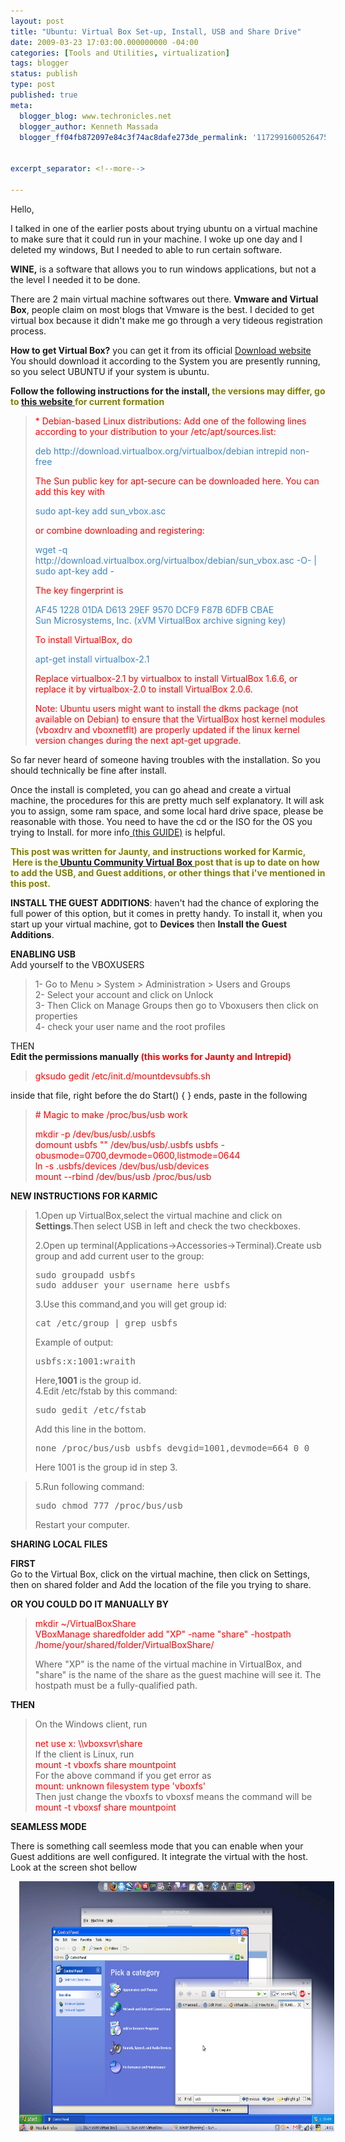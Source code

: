 ```yaml
---
layout: post
title: "Ubuntu: Virtual Box Set-up, Install, USB and Share Drive"
date: 2009-03-23 17:03:00.000000000 -04:00
categories: [Tools and Utilities, virtualization]
tags: blogger
status: publish
type: post
published: true
meta:
  blogger_blog: www.techronicles.net
  blogger_author: Kenneth Massada
  blogger_ff04fb872097e84c3f74ac8dafe273de_permalink: '1172991600526475794'


excerpt_separator: <!--more-->

---
```

<p>Hello,</p>
<p>I talked in one of the earlier posts about trying ubuntu on a virtual machine to make sure that it could run in your machine. I woke up one day and I deleted my windows, But I needed to able to run certain software.</p>
<p><strong>WINE,</strong> is a software that allows you to run windows applications, but not a the level I needed it to be done.</p>
<p>There are 2 main virtual machine softwares out there. <strong>Vmware and Virtual Box</strong>, people claim on most blogs that Vmware is the best. I decided to get virtual box because it didn't make me go through a very tideous registration process.</p>
<p><strong>How to get Virtual Box?</strong> you can get it from its official <a href="http://www.virtualbox.org/wiki/Downloads">Download website</a> You should download it according to the System you are presently running, so you select UBUNTU if your system is ubuntu.</p>
<p><strong>Follow the following instructions for the install, </strong><strong><span style="color:olive;">the versions may differ, go to <a href="http://www.virtualbox.org/wiki/Linux_Downloads">this website </a> for current formation</span></strong><br />
<blockquote><span style="color:red;">* Debian-based Linux distributions: Add one of the following lines according to your distribution to your /etc/apt/sources.list:</span></p>
<p><span style="color:#3d85c6;">deb http://download.virtualbox.org/virtualbox/debian intrepid non-free</span></p>
<p><span style="color:red;">The Sun public key for apt-secure can be downloaded here. You can add this key with</span></p>
<p><span style="color:#3d85c6;">sudo apt-key add sun_vbox.asc</span></p>
<p><span style="color:red;">or combine downloading and registering:</span></p>
<p><span style="color:#3d85c6;">wget -q http://download.virtualbox.org/virtualbox/debian/sun_vbox.asc -O- | sudo apt-key add -</span></p>
<p><span style="color:red;">The key fingerprint is</span></p>
<p><span style="color:#3d85c6;">AF45 1228 01DA D613 29EF  9570 DCF9 F87B 6DFB CBAE<br />Sun Microsystems, Inc. (xVM VirtualBox archive signing key)</span></p>
<p><span style="color:red;">To install VirtualBox, do</span></p>
<p><span style="color:#3d85c6;">apt-get install virtualbox-2.1</span></p>
<p><span style="color:red;">Replace virtualbox-2.1 by virtualbox to install VirtualBox 1.6.6, or replace it by virtualbox-2.0 to install VirtualBox 2.0.6.</span></p>
<p><span style="color:red;">Note: Ubuntu users might want to install the dkms package (not available on Debian) to ensure that the VirtualBox host kernel modules (vboxdrv and vboxnetflt) are properly updated if the linux kernel version changes during the next apt-get upgrade.</span></p></blockquote>
<p>So far never heard of someone having troubles with the installation. So you should technically be fine after install.</p>
<p>Once the install is completed, you can go ahead and create a virtual machine, the procedures for this are pretty much self explanatory. It will ask you to assign, some ram space, and some local hard drive space, please be reasonable with those. You need to have the cd or the ISO for the OS you trying to Install. for more info<a href="https://help.ubuntu.com/community/VirtualBox"> (this GUIDE)</a> is helpful.</p>
<p><strong><span style="color:olive;">This post was written for Jaunty, and instructions worked for Karmic,  Here is the<a href="https://help.ubuntu.com/community/VirtualBox"> Ubuntu Community Virtual Box </a> post that is up to date on how to add the USB, and Guest additions, or other things that i've mentioned in this post. </span></strong></p>
<p><strong>INSTALL THE GUEST ADDITIONS</strong>: haven't had the chance of exploring the full power of this option, but it comes in pretty handy. To install it, when you start up your virtual machine, got to <strong>Devices</strong> then <strong>Install the Guest Additions</strong>.</p>
<p><strong>ENABLING USB</strong><br />Add yourself to the VBOXUSERS<br />
<blockquote>1- Go to Menu &gt; System &gt; Administration &gt; Users and Groups<br />2- Select your account and click on Unlock<br />3- Then Click on Manage Groups then go to Vboxusers then click on properties<br />4- check your user name and the root profiles</p></blockquote>
<p>THEN<br /><strong>Edit the permissions manually <span style="color:red;">(this works for Jaunty and Intrepid)</span></strong><br />
<blockquote><span style="color:red;">gksudo gedit /etc/init.d/mountdevsubfs.sh</span></p></blockquote>
<p>inside that file, right before the do Start() { } ends, paste in the following<br />
<blockquote><span style="color:red;"># Magic to make /proc/bus/usb work</span></p>
<p><span style="color:red;">mkdir -p /dev/bus/usb/.usbfs<br />domount usbfs "" /dev/bus/usb/.usbfs usbfs -obusmode=0700,devmode=0600,listmode=0644<br />ln -s .usbfs/devices /dev/bus/usb/devices<br />mount --rbind /dev/bus/usb /proc/bus/usb</span></p></blockquote>
<p><strong>NEW INSTRUCTIONS FOR KARMIC</strong><br />
<blockquote>1.Open up VirtualBox,select the virtual machine and click on <strong> Settings</strong>.Then select USB in left and check the two checkboxes.</p>
<p>2.Open up terminal(Applications-&gt;Accessories-&gt;Terminal).Create usb group and add current user to the group:
<div>
<div>
<pre>sudo groupadd usbfs<br />sudo adduser your_username_here usbfs</pre>
<p></div>
</div>
<p>3.Use this command,and you will get group id:
<div>
<div>
<pre>cat /etc/group | grep usbfs</pre>
<p></div>
</div>
<p>Example of output:
<div>
<div>
<pre>usbfs:x:1001:wraith</pre>
<p></div>
</div>
<p>Here,<strong>1001</strong> is the group id.<br />4.Edit /etc/fstab by this command:
<div>
<div>
<pre>sudo gedit /etc/fstab</pre>
<p></div>
</div>
<p>Add this line in the bottom.
<div>
<div>
<pre>none /proc/bus/usb usbfs devgid=1001,devmode=664 0 0</pre>
<p></div>
</div>
<p>Here 1001 is the group id in step 3. </p></blockquote>
<blockquote><p>5.Run following command:
<div>
<div>
<pre>sudo chmod 777 /proc/bus/usb</pre>
<p></div>
</div>
<p>Restart your computer.</p></blockquote>
<p><strong>SHARING LOCAL FILES</strong></p>
<p><strong>FIRST</strong><br />Go to the Virtual Box, click on the virtual machine, then click on Settings, then on shared folder and Add the location of the file you trying to share.</p>
<p><strong>OR YOU COULD DO IT MANUALLY BY </strong><br />
<blockquote><span style="color:red;">mkdir ~/VirtualBoxShare<br />VBoxManage sharedfolder add "XP" -name "share" -hostpath /home/your/shared/folder/VirtualBoxShare/</span></p>
<p>Where "XP" is the name of the virtual machine in VirtualBox, and "share" is the name of the share as the guest machine will see it. The hostpath must be a fully-qualified path.</p></blockquote>
<p><strong>THEN</strong><br />
<blockquote>On the Windows client, run</p>
<p><span style="color:red;">net use x: \\vboxsvr\share</span><br />If the client is Linux, run<br /><span style="color:red;">mount -t vboxfs share mountpoint</span><br />For the above command if you get error as<br /><span style="color:red;">mount: unknown filesystem type 'vboxfs'</span><br />Then just change the vboxfs to vboxsf means the command will be<br /><span style="color:red;">mount -t vboxsf share mountpoint</span></p></blockquote>
<p><strong>SEAMLESS MODE</strong></p>
<p>There is something call seemless mode that you can enable when your Guest additions are well configured. It integrate the virtual with the host. Look at the screen shot bellow</p>
<div class="separator" style="clear:both;text-align:center;"><a href="#" style="margin-left:1em;margin-right:1em;"><img border="0" height="400" src="/assets/images/wp/18a35-seamless-mode.png?w=300" width="640" /></a></div>
